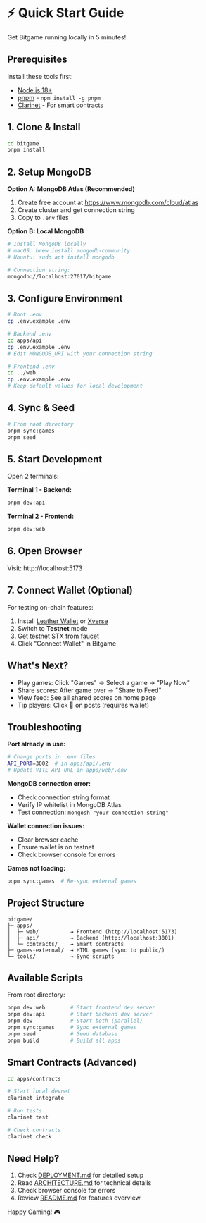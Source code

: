# ⚡ Quick Start Guide

Get Bitgame running locally in 5 minutes!

## Prerequisites

Install these tools first:
- [Node.js 18+](https://nodejs.org/)
- [pnpm](https://pnpm.io/installation) - `npm install -g pnpm`
- [Clarinet](https://github.com/hirosystems/clarinet) - For smart contracts

## 1. Clone & Install

```bash
cd bitgame
pnpm install
```

## 2. Setup MongoDB

**Option A: MongoDB Atlas (Recommended)**
1. Create free account at https://www.mongodb.com/cloud/atlas
2. Create cluster and get connection string
3. Copy to `.env` files

**Option B: Local MongoDB**
```bash
# Install MongoDB locally
# macOS: brew install mongodb-community
# Ubuntu: sudo apt install mongodb

# Connection string:
mongodb://localhost:27017/bitgame
```

## 3. Configure Environment

```bash
# Root .env
cp .env.example .env

# Backend .env
cd apps/api
cp .env.example .env
# Edit MONGODB_URI with your connection string

# Frontend .env
cd ../web
cp .env.example .env
# Keep default values for local development
```

## 4. Sync & Seed

```bash
# From root directory
pnpm sync:games
pnpm seed
```

## 5. Start Development

Open 2 terminals:

**Terminal 1 - Backend:**
```bash
pnpm dev:api
```

**Terminal 2 - Frontend:**
```bash
pnpm dev:web
```

## 6. Open Browser

Visit: http://localhost:5173

## 7. Connect Wallet (Optional)

For testing on-chain features:

1. Install [Leather Wallet](https://leather.io/) or [Xverse](https://www.xverse.app/)
2. Switch to **Testnet** mode
3. Get testnet STX from [faucet](https://explorer.stacks.co/sandbox/faucet)
4. Click "Connect Wallet" in Bitgame

## What's Next?

- Play games: Click "Games" → Select a game → "Play Now"
- Share scores: After game over → "Share to Feed"
- View feed: See all shared scores on home page
- Tip players: Click 🎁 on posts (requires wallet)

## Troubleshooting

**Port already in use:**
```bash
# Change ports in .env files
API_PORT=3002  # in apps/api/.env
# Update VITE_API_URL in apps/web/.env
```

**MongoDB connection error:**
- Check connection string format
- Verify IP whitelist in MongoDB Atlas
- Test connection: `mongosh "your-connection-string"`

**Wallet connection issues:**
- Clear browser cache
- Ensure wallet is on testnet
- Check browser console for errors

**Games not loading:**
```bash
pnpm sync:games  # Re-sync external games
```

## Project Structure

```
bitgame/
├─ apps/
│  ├─ web/          → Frontend (http://localhost:5173)
│  ├─ api/          → Backend (http://localhost:3001)
│  └─ contracts/    → Smart contracts
├─ games-external/  → HTML games (sync to public/)
└─ tools/           → Sync scripts
```

## Available Scripts

From root directory:

```bash
pnpm dev:web        # Start frontend dev server
pnpm dev:api        # Start backend dev server
pnpm dev            # Start both (parallel)
pnpm sync:games     # Sync external games
pnpm seed           # Seed database
pnpm build          # Build all apps
```

## Smart Contracts (Advanced)

```bash
cd apps/contracts

# Start local devnet
clarinet integrate

# Run tests
clarinet test

# Check contracts
clarinet check
```

## Need Help?

1. Check [DEPLOYMENT.md](./DEPLOYMENT.md) for detailed setup
2. Read [ARCHITECTURE.md](./ARCHITECTURE.md) for technical details
3. Check browser console for errors
4. Review [README.md](./README.md) for features overview

Happy Gaming! 🎮




